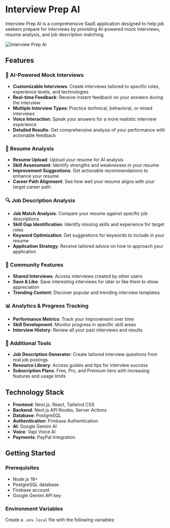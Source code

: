 # Interview Prep AI

Interview Prep AI is a comprehensive SaaS application designed to help job seekers prepare for interviews by providing AI-powered mock interviews, resume analysis, and job description matching.

![Interview Prep AI](https://placeholder.svg?height=400&width=800)

## Features

### 🤖 AI-Powered Mock Interviews

- **Customizable Interviews**: Create interviews tailored to specific roles, experience levels, and technologies
- **Real-time Feedback**: Receive instant feedback on your answers during the interview
- **Multiple Interview Types**: Practice technical, behavioral, or mixed interviews
- **Voice Interaction**: Speak your answers for a more realistic interview experience
- **Detailed Results**: Get comprehensive analysis of your performance with actionable feedback

### 📝 Resume Analysis

- **Resume Upload**: Upload your resume for AI analysis
- **Skill Assessment**: Identify strengths and weaknesses in your resume
- **Improvement Suggestions**: Get actionable recommendations to enhance your resume
- **Career Path Alignment**: See how well your resume aligns with your target career path

### 🔍 Job Description Analysis

- **Job Match Analysis**: Compare your resume against specific job descriptions
- **Skill Gap Identification**: Identify missing skills and experience for target roles
- **Keyword Optimization**: Get suggestions for keywords to include in your resume
- **Application Strategy**: Receive tailored advice on how to approach your application

### 👥 Community Features

- **Shared Interviews**: Access interviews created by other users
- **Save & Like**: Save interesting interviews for later or like them to show appreciation
- **Trending Content**: Discover popular and trending interview templates

### 📊 Analytics & Progress Tracking

- **Performance Metrics**: Track your improvement over time
- **Skill Development**: Monitor progress in specific skill areas
- **Interview History**: Review all your past interviews and results

### 💼 Additional Tools

- **Job Description Generator**: Create tailored interview questions from real job postings
- **Resource Library**: Access guides and tips for interview success
- **Subscription Plans**: Free, Pro, and Premium tiers with increasing features and usage limits

## Technology Stack

- **Frontend**: Next.js, React, Tailwind CSS
- **Backend**: Next.js API Routes, Server Actions
- **Database**: PostgreSQL
- **Authentication**: Firebase Authentication
- **AI**: Google Gemini AI
- **Voice**: Vapi Voice AI
- **Payments**: PayPal Integration

## Getting Started

### Prerequisites

- Node.js 18+
- PostgreSQL database
- Firebase account
- Google Gemini API key

### Environment Variables

Create a `.env.local` file with the following variables:

